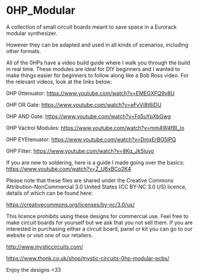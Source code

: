 # 0HP_Modular
A collection of small circuit boards meant to save space in a Eurorack modular synthesizer.

However they can be adapted and used in all kinds of scenarios, including other formats.

All of the 0HPs have a video build guide where I walk you through the build in real time.  These modules are ideal for DIY beginners and I wanted to make things easier for beginners to follow along like a Bob Ross video.  For the relevant videos, look at the links below:

0HP 0ttenuator: https://www.youtube.com/watch?v=EMEGXFQ9v8U

0HP OR Gate: https://www.youtube.com/watch?v=eFvVi8t6iDU

0HP AND Gate: https://www.youtube.com/watch?v=Fq5uYpXbGwg

0HP Vactrol Modules: https://www.youtube.com/watch?v=mm4W4f8I_lo

0HP EYEtenuator: https://www.youtube.com/watch?v=DmxErBO5lPQ

0HP Filter: https://www.youtube.com/watch?v=8Kq_Jk5Iuyo

If you are new to soldering, here is a guide I made going over the basics: https://www.youtube.com/watch?v=Z_U6xBCo2K4

Please note that these files are shared under the Creative Commons Attribution-NonCommercial 3.0 United States (CC BY-NC 3.0 US) licence, details of which can be found here:

https://creativecommons.org/licenses/by-nc/3.0/us/

This licence prohibits using these designs for commercial use.  Feel free to make circuit boards for yourself but we ask that you not sell them.  If you are interested in purchasing either a circuit board, panel or kit you can go to our website or visit one of our retailers.

http://www.mysticcircuits.com/

https://www.thonk.co.uk/shop/mystic-circuits-0hp-modular-pcbs/

Enjoy the designs <33
